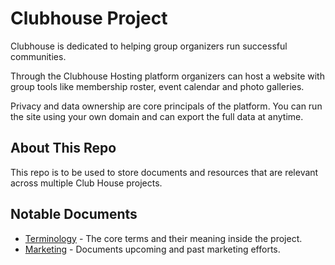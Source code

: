 # Clubhouse Project

Clubhouse is dedicated to helping group organizers run successful communities. 

Through the Clubhouse Hosting platform organizers can host a website with group tools like membership roster, event calendar and photo galleries. 

Privacy and data ownership are core principals of the platform. You can run the site using your own domain and can export the full data at anytime. 

## About This Repo

This repo is to be used to store documents and resources that are relevant across multiple Club House projects.

## Notable Documents

* [Terminology](terminology.md) - The core terms and their meaning inside the project.
* [Marketing](marketing.md) - Documents upcoming and past marketing efforts.
